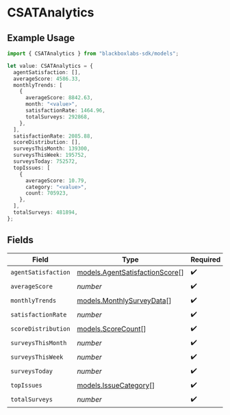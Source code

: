 # CSATAnalytics

## Example Usage

```typescript
import { CSATAnalytics } from "blackboxlabs-sdk/models";

let value: CSATAnalytics = {
  agentSatisfaction: [],
  averageScore: 4586.33,
  monthlyTrends: [
    {
      averageScore: 8842.63,
      month: "<value>",
      satisfactionRate: 1464.96,
      totalSurveys: 292868,
    },
  ],
  satisfactionRate: 2085.88,
  scoreDistribution: [],
  surveysThisMonth: 139300,
  surveysThisWeek: 195752,
  surveysToday: 752572,
  topIssues: [
    {
      averageScore: 10.79,
      category: "<value>",
      count: 705923,
    },
  ],
  totalSurveys: 481894,
};
```

## Fields

| Field                                                                  | Type                                                                   | Required                                                               | Description                                                            |
| ---------------------------------------------------------------------- | ---------------------------------------------------------------------- | ---------------------------------------------------------------------- | ---------------------------------------------------------------------- |
| `agentSatisfaction`                                                    | [models.AgentSatisfactionScore](../models/agentsatisfactionscore.md)[] | :heavy_check_mark:                                                     | N/A                                                                    |
| `averageScore`                                                         | *number*                                                               | :heavy_check_mark:                                                     | N/A                                                                    |
| `monthlyTrends`                                                        | [models.MonthlySurveyData](../models/monthlysurveydata.md)[]           | :heavy_check_mark:                                                     | N/A                                                                    |
| `satisfactionRate`                                                     | *number*                                                               | :heavy_check_mark:                                                     | N/A                                                                    |
| `scoreDistribution`                                                    | [models.ScoreCount](../models/scorecount.md)[]                         | :heavy_check_mark:                                                     | N/A                                                                    |
| `surveysThisMonth`                                                     | *number*                                                               | :heavy_check_mark:                                                     | N/A                                                                    |
| `surveysThisWeek`                                                      | *number*                                                               | :heavy_check_mark:                                                     | N/A                                                                    |
| `surveysToday`                                                         | *number*                                                               | :heavy_check_mark:                                                     | N/A                                                                    |
| `topIssues`                                                            | [models.IssueCategory](../models/issuecategory.md)[]                   | :heavy_check_mark:                                                     | N/A                                                                    |
| `totalSurveys`                                                         | *number*                                                               | :heavy_check_mark:                                                     | N/A                                                                    |